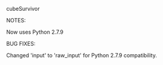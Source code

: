 cubeSurvivor

NOTES: 

Now uses Python 2.7.9


BUG FIXES:

Changed 'input' to 'raw_input' for Python  2.7.9 compatibility.
